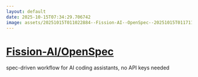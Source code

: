 ```yaml
---
layout: default
date: 2025-10-15T07:34:29.706742
image: assets/20251015T011022884--Fission-AI--OpenSpec--20251015T011711914--cropped.png
---
```


# [Fission-AI/OpenSpec](https://github.com/Fission-AI/OpenSpec)

spec-driven workflow for AI coding assistants, no API keys needed
